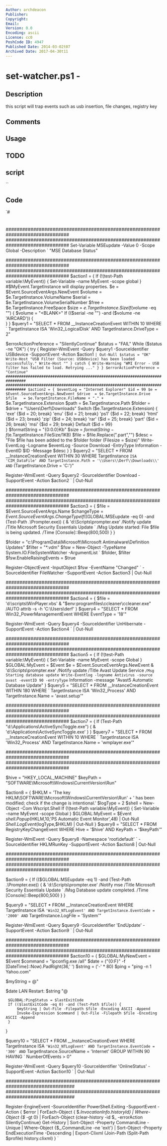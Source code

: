 ```yaml
---
Author: archdeacon
Publisher: 
Copyright: 
Email: 
Version: 0.0
Encoding: ascii
License: cc0
PoshCode ID: 4947
Published Date: 2014-03-02t07
Archived Date: 2017-04-30t11
---
```


# set-watcher.ps1 - 

## Description

this script will trap events such as usb insertion, file changes, registry key

## Comments



## Usage



## TODO



## script

``

## Code

`#
 #
 ###############################################################################
 ###############################################################################
 Set-Variable MSEupdate -Value 0 -Scope Global -Description `
     "MSE Database Status"
 
 ###############################################################################
 ###############################################################################
 $action1 = {
     If (!(test-Path variable:\MyEvent)) {
         Set-Variable -name MyEvent -scope global
     }                         #$MyEvent.TargetInstance will display properties.
     $e = $Event.SourceEventArgs.NewEvent
     $volume = $e.TargetInstance.VolumeName
     $serial = $e.TargetInstance.VolumeSerialNumber
     $free   = $e.TargetInstance.FreeSpace
     $size   = $e.TargetInstance.Size
     If ($volume -eq "") {
         $volume = "<BLANK>"
     If (($serial -ne "") -and ($volume -ne 'AIRCARD')) {           
     }
 }
 $query1 = "SELECT * FROM __InstanceCreationEvent WITHIN 10 WHERE `
     TargetInstance ISA 'Win32_LogicalDisk' AND TargetInstance.DriveType = 2"
 
 $errorActionPreference = "SilentlyContinue"
 $status = "FAIL"
 While ($status -ne "OK") {
     try {
         Register-WmiEvent -Query $query1 -SourceIdentifier USBdevice -SupportEvent -Action $action1 `
         | Out-Null
         $status = "OK"
         Write-Host "USB Filter (Source: USBdevice) has been loaded successfully."
         Write-Host ""
     }
     catch {
         Write-Warning "WMI Error - USB filter has failed to load. Retrying ..."
     }
 }
 $errorActionPreference = "Continue"
 ###############################################################################
 ###############################################################################
 $action2 = {
     $eventLog = "Internet Explorer"
     $id = 99
     $e = $Event.SourceEventArgs.NewEvent
     $drive  = $e.TargetInstance.Drive
     $file   = $e.TargetInstance.FileName + "." + `
               $e.TargetInstance.Extension
     $path   = $e.TargetInstance.Path
     $folder = $drive + "\Users\Derf\Downloads"
     Switch ($e.TargetInstance.Extension) {
         'exe'   {$id = 20; break}
         'enu'   {$id = 21; break}
         'ps1'   {$id = 22; break}
         'html'  {$id = 23; break}
         'zip'   {$id = 24; break}
         'rar'   {$id = 25; break}
         'part'  {$id = 26; break}
         'msi'   {$id = 29; break}
         Default {$id = 99}                 
     }
     $formatString = "{0:0.0}Kb"
     $size = $formatString -f ($e.TargetInstance.FileSize/1KB)
     $file = $file.Replace(".part","")
     $desc = "File $file has been added to the $folder folder (Filesize = $size)"
         Write-EventLog -Logname $eventLog -Source Download -EntryType Information -EventID $ID -Message $desc
     }
 }
 $query2 = "SELECT * FROM __InstanceCreationEvent WITHIN 30 WHERE TargetInstance `
     ISA 'CIM_DataFile' AND TargetInstance.Path = '\\Users\\Derf\\Downloads\\' AND `
         (TargetInstance.Drive = 'C:')"
 
 Register-WmiEvent -Query $query2 -SourceIdentifier Download -SupportEvent -Action $action2 `
     | Out-Null
 
 ###############################################################################
 ###############################################################################
 $action3 = {
     $file = $Event.SourceEventArgs.Name
     $changeType = $Event.SourceEventArgs.ChangeType
     If (($GLOBAL:MSEupdate -eq 0) -and (Test-Path .\Prompter.exe)) {
         & 'd:\Scripts\prompter.exe' /Notify update /Title Microsoft Security Essentials Update `
           /Msg Update started: File $file is being updated. /Time
         [Console]::Beep(800,500)
     }
 }
 
 $folder = "c:\ProgramData\Microsoft\Microsoft Antimalware\Definition Updates\"
 $filter = "*.vdm"
 $fsw = New-Object -TypeName System.IO.FileSystemWatcher -ArgumentList `
     $folder, $filter
 $fsw.EnableRaisingEvents   = $true
 
 Register-ObjectEvent -InputObject $fsw -EventName "Changed" `
     -SourceIdentifier FileWatcher -SupportEvent -Action $action3 | Out-Null
 
 ###############################################################################
 ###############################################################################
 $action4 = {
     $file = 'd:\scripts\WinPlayer.vbs'
     & "$env:programfiles\ccleaner\ccleaner.exe" /AUTO
     attrib -s -h 'C:\Users\derf'
 }
 $query4 = "SELECT * FROM Win32_PowerManagementEvent WHERE EventType = '18'"
 
 Register-WmiEvent -Query $query4 -SourceIdentifier UnHibernate -SupportEvent -Action $action4 `
     | Out-Null
 
 ###############################################################################
 ###############################################################################
 $action5 = {
     If (!(test-Path variable:\MyEvent)) {
         Set-Variable -name MyEvent -scope Global
     }
     $GLOBAL:MyEvent = $Event
     $e = $Event.SourceEventArgs.NewEvent
     & 'd:\Scripts\prompter.exe' /Notify update /Title Avast Update Service `
        /Msg Starting database update
     Write-Eventlog -logname Antivirus -source avast -eventID 90 -entryType `
         Information -message "Avast5 Automatic Database Update"
 }
 $query5 = "SELECT * FROM __InstanceCreationEvent WITHIN 180 WHERE `
     TargetInstance ISA 'Win32_Process' AND TargetInstance.Name = 'avast.setup'"
 
 
 ###############################################################################
 ###############################################################################
 $action7 = {
     If (Test-Path "d:\Applications\ActiveSyncToggle.exe") {
         & 'd:\Applications\ActiveSyncToggle.exe'
     } 
 }
 $query7 = "SELECT * FROM __InstanceCreationEvent WITHIN 10 WHERE `
     TargetInstance ISA 'Win32_Process' AND TargetInstance.Name = 'wmplayer.exe'"
 
  
 ###############################################################################
 ###############################################################################
 
 $hive = "HKEY_LOCAL_MACHINE"
 $keyPath = "SOFTWARE\\Microsoft\\Windows\\CurrentVersion\\Run"
 
 $action8 = {
     $HKLM = 'The key HKLM\SOFTWARE\Microsoft\Windows\CurrentVersion\Run' +
        ' has been modified; check if the change is intentional.'
     $logType = 2
     $shell = New-Object -Com Wscript.Shell
     If (!(test-Path variable:\MyEvent)) {
         Set-Variable -name MyEvent -scope Global
     }
     $GLOBAL:MyEvent = $Event
     $shell.Popup($HKLM,10,'PS Automatic Event Monitor',48) | Out-Null  
     $Shell.LogEvent($logType,$HKLM) | Out-Null 
 }
 $query8 = "SELECT * FROM RegistryKeyChangeEvent WHERE Hive = '$hive' AND KeyPath = '$keyPath'"
 
 Register-WmiEvent -Query $query8 -Namespace 'root\default' `
     -SourceIdentifier HKLMRunKey -SupportEvent -Action $action8 | Out-Null
 
 ###############################################################################
 ###############################################################################
 
 $action9 = {
     If (($GLOBAL:MSEupdate -eq 1) -and (Test-Path .\Prompter.exe)) {
         & 'd:\Scripts\prompter.exe' /Notify mse /Title Microsoft Security Essentials Update `
               /Msg Database update completed. /Time
         [Console]::Beep(800,500)
     }
 }
 
 $query9 = "SELECT * FROM __InstanceCreationEvent WHERE TargetInstance ISA `
              'Win32_NTLogEvent' AND TargetInstance.EventCode = '2000' AND `
                 TargetInstance.LogFile = 'System'"
 
 Register-WmiEvent -Query $query9 -SourceIdentifier 'EndUpdate' -SupportEvent -Action $action9 `
     | Out-Null 
 
 ###############################################################################
 ###############################################################################
 $action10 = {
     $GLOBAL:MyNewEvent = $Event
     $command = "ipconfig.exe /all"
     $date    = ("{0:F}" -f [DateTime]::Now).PadRight(36,' ')
     $string  = ('-' * 80)
     $ping    = "ping -n 1 Yahoo.com"
 
 $myString = @"
 
 $date                              LAN Restart:
 $string
 "@
 
     $GLOBAL:PingStatus = $lastExitCode
     If (($lastExitCode -eq 0) -and (Test-Path $file)) {
         $myString | Out-File -Filepath $file -Encoding ASCII -Append
         Invoke-Expression $command | Out-File -Filepath $file -Encoding ASCII -Append
     } 
 }
 
 
 $query10 = "SELECT * FROM __InstanceCreationEvent WHERE TargetInstance ISA `
              'Win32_NTLogEvent' AND TargetInstance.EventCode = '300' AND `
                 TargetInstance.SourceName = 'Internet' GROUP WITHIN 90 HAVING `
                   NumberOfEvents > 0"
 
 Register-WmiEvent -Query $query10 -SourceIdentifier 'OnlineStatus' -SupportEvent -Action $action10 `
     | Out-Null 
  
 #################################################################################
 #################################################################################
 
 Register-EngineEvent -SourceIdentifier PowerShell.Exiting -SupportEvent -Action {
    $error | ForEach-Object { $_.InvocationInfo.historyId} |
       Where-Object {$_ -gt 0} | 
          ForEach-Object {clear-history -id $_ -errorAction SilentlyContinue}
    Get-History | Sort-Object -Property CommandLine -Unique |
       Where-Object {$_.CommandLine -ne 'exit'} |
          Sort-Object -Property EndExecutionTime -Descending |
             Export-Clixml (Join-Path (Split-Path $profile) history.clixml) 
 }
`

